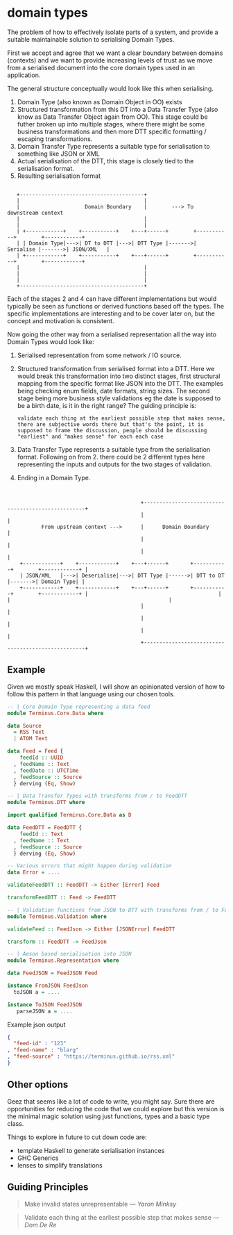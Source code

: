 
# domain types

The problem of how to effectively isolate parts of a system, and provide a suitable maintainable solution to
serialising Domain Types.

First we accept and agree that we want a clear boundary between domains (contexts) and we
want to provide increasing levels of trust as we move from a serialised document into the core domain types
used in an application.

The general structure conceptually would look like this when serialising.

 1. Domain Type (also known as Domain Object in OO) exists
 2. Structured transformation from this DT into a Data Transfer Type (also know as Data Transfer Object again from OO).
    This stage could be futher broken up into multiple stages, where there might be some business transformations and
    then more DTT specific formatting / escaping transformations.
 3. Domain Transfer Type represents a suitable type for serialisation to something like JSON or XML
 4. Actual serialisation of the DTT, this stage is closely tied to the serialisation format.
 5. Resulting serialisation format

```

   +----------------------------------------+
   |                                        |
   |                     Domain Boundary    |        ---> To downstream context
   |                                        |
   |                                        |
   | +------------+    +-----------+    +---+------+        +-----------+        +------------+
   | | Domain Type|--->| DT to DTT |--->| DTT Type |------->| Serialise |------->| JSON/XML   |
   | +------------+    +-----------+    +---+------+        +-----------+        +------------+
   |                                        |
   |                                        |
   |                                        |
   +----------------------------------------+

```

Each of the stages 2 and 4 can have different implementations but would typically be seen as functions or derived
functions based off the types. The specific implementations are interesting and to be cover later on, but the concept
and motivation is consistent.

Now going the other way from a serialised representation all the way into Domain Types would look like:

 1. Serialised representation from some network / IO source.
 2. Structured transformation from serialised format into a DTT. Here we would break this transformation into
    two distinct stages, first structural mapping from the specific format like JSON into the DTT. The examples
    being checking enum fields, date formats, string sizes. The second stage being more business style validations
    eg the date is supposed to be a birth date, is it in the right range? The guiding principle is:

    `validate each thing at the earliest possible step that makes sense,
     there are subjective words there but that's the point, it is supposed to
     frame the discussion, people should be discussing "earliest" and
     "makes sense" for each each case`

  3. Data Transfer Type represents a suitable type from the serialisation format. Following on from 2. there could
     be 2 different types here representing the inputs and outputs for the two stages of validation.

  4. Ending in a Domain Type.

```


                                           +---------------------------------------------------+
                                           |                                                   |
           From upstream context --->      |      Domain Boundary                              |
                                           |                                                   |
                                           |                                                   |
    +------------+    +------------+    +---+------+       +-----------+        +------------+ |
    | JSON/XML   |--->| Deserialise|--->| DTT Type |------>| DTT to DT |------->| Domain Type| |
    +------------+    +------------+    +---+------+       +-----------+        +------------+ |                                          |                                           |                                                   |
                                           |                                                   |
                                           |                                                   |
                                           |                                                   |
                                           +---------------------------------------------------+

```

Example
----------

Given we mostly speak Haskell, I will show an opinionated version of how to follow this pattern in that language using
our chosen tools.

``` haskell
-- | Core Domain Type representing a data feed
module Terminus.Core.Data where

data Source
  = RSS Text
  | ATOM Text

data Feed = Feed {
    feedId :: UUID
  , feedName :: Text
  , feedDate :: UTCTime
  , feedSource :: Source
  } derving (Eq, Show)
```

``` haskell
-- | Data Transfer Types with transforms from / to FeedDTT
module Terminus.DTT where

import qualified Terminus.Core.Data as D

data FeedDTT = FeedDTT {
    feedId :: Text
  , feedName :: Text
  , feedSource :: Source
  } derving (Eq, Show)

-- Various errors that might happen during validation
data Error = ....

validateFeedDTT :: FeedDTT -> Either [Error] Feed

transformFeedDTT :: Feed -> FeedDTT

```

``` haskell
-- | Validation functions from JSON to DTT with transforms from / to FeedJson
module Terminus.Validation where

validateFeed :: FeedJson -> Either [JSONError] FeedDTT

transform :: FeedDTT -> FeedJson
```


``` haskell
-- | Aeson based serialisation into JSON
module Terminus.Representation where

data FeedJSON = FeedJSON Feed

instance FromJSON FeedJson
  toJSON a = ....

instance ToJSON FeedJSON
   parseJSON a = ....

```

Example json output

``` json
{
  "feed-id" : "123"
, "feed-name" : "blarg"
, "feed-source" : "https://terminus.github.io/rss.xml"
}
```

Other options
----------

Geez that seems like a lot of code to write, you might say. Sure there are opportunities for reducing the code
that we could explore but this version is the minimal magic solution using just functions, types and a basic type class.

Things to explore in future to cut down code are:

 * template Haskell to generate serialisation instances
 * GHC Generics
 * lenses to simplify translations

Guiding Principles
----------

> Make invalid states unrepresentable &mdash; <cite>Yaron Minksy</cite>

> Validate each thing at the earliest possible step that makes sense &mdash; <cite>Dom De Re</cite>
